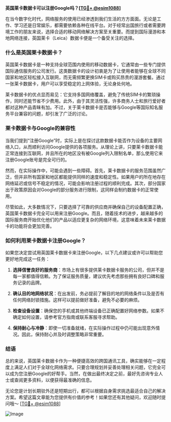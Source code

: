 **英国莱卡数据卡可以注册Google吗？[[TG💪+ @esim1088](https://t.me/s/esim1088)]**

在当今数字化时代，网络服务的使用已经渗透到我们生活的方方面面。无论是工作、学习还是日常娱乐，都需要依赖各种在线平台。对于经常出国旅行或者需要跨境工作的朋友来说，选择合适的移动网络解决方案至关重要。而提到国际漫游和本地网络连接，英国莱卡（Leica）数据卡便是一个备受关注的选择。

### 什么是英国莱卡数据卡？

英国莱卡数据卡是一种支持全球范围内使用的移动数据卡，它通常由一些专门提供国际通信服务的公司发行。这类数据卡的设计初衷是为了让使用者能够在全球不同国家和地区轻松接入互联网，而无需频繁更换SIM卡或购买昂贵的漫游套餐。通过一张莱卡数据卡，用户可以享受稳定的上网体验，无论身处何地。

莱卡数据卡的优点显而易见：它支持多国网络覆盖，避免了传统SIM卡的繁琐操作，同时还能节省不少费用。此外，由于其灵活性强，许多商务人士和旅行爱好者都对这种产品青睐有加。不过，关于莱卡数据卡是否能够与Google等国际知名服务平台兼容的问题，却引发了广泛的讨论。

### 莱卡数据卡与Google的兼容性

当我们提到“注册Google”时，实际上是在探讨这款数据卡能否作为设备的主要网络入口，从而顺利访问Google提供的各项服务。从理论上讲，只要莱卡数据卡能正常连接到互联网，并且所在的地区没有被Google列入限制名单，那么使用它来注册Google账号是完全可行的。

然而，在实际操作中，可能会遇到一些障碍。首先，莱卡数据卡的服务范围虽然广泛，但并非所有国家和地区都能提供同样的速度和稳定性。如果用户的所在地存在网络延迟或信号不稳定的情况，可能会影响注册过程的顺利完成。其次，部分国家出于政策原因会对Google的部分服务进行限制，这同样会制约数据卡的正常使用。

尽管如此，大多数情况下，只要选择了可靠的供应商并确保自己的设备配置正确，英国莱卡数据卡完全可以用来注册Google。而且，随着技术的进步，越来越多的国际服务商开始优化他们的产品以适应更复杂的网络环境，这意味着未来莱卡数据卡的功能将会更加完善。

### 如何利用莱卡数据卡注册Google？

如果您决定尝试用英国莱卡数据卡来注册Google，以下几点建议或许可以帮助您更好地完成这一任务：

1. **选择信誉良好的服务商**：市场上有很多提供莱卡数据卡服务的公司，但并不是每一家都值得信赖。为了保证服务质量，建议优先考虑那些拥有良好口碑和服务记录的品牌。

2. **确认目的地网络状况**：在出发前，务必提前了解目的地的网络条件以及是否有任何网络封锁措施。这样可以提前做好准备，避免不必要的麻烦。

3. **检查设备设置**：确保您的手机或其他终端设备已正确配置好网络参数。如果不确定如何设置，请参考官方指南或联系客服寻求帮助。

4. **保持耐心与冷静**：即使一切准备就绪，在实际操作过程中仍可能出现意外情况。因此，保持耐心并及时调整策略非常重要。

### 结语

总的来说，英国莱卡数据卡作为一种便捷高效的跨国通讯工具，确实能够在一定程度上满足人们对于全球化网络需求。只要合理规划并妥善处理相关问题，它完全可以成为您注册Google的好帮手。当然，在做出最终决定之前，最好先咨询专业人士或查阅更多资料，以便获得最准确的信息。

无论您是计划长期驻外还是短期出行，都可以根据自身需求挑选最适合自己的解决方案。希望这篇文章能为您提供有价值的参考！如果您还有其他疑问，欢迎随时提问哦～ [[TG💪+ @esim1088](https://t.me/s/esim1088)]

![Image](https://i.postimg.cc/4NQfJmqS/Snipaste-2025-05-13-00-14-12.png)
